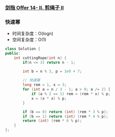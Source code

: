 ### [剑指 Offer 14- II. 剪绳子 II](https://leetcode-cn.com/problems/jian-sheng-zi-ii-lcof/)

### 快速幂

- 时间复杂度：O(logn)
- 空间复杂度：O(1)

```c++
class Solution {
public:
    int cuttingRope(int n) {
        if(n <= 3) return n - 1;

        int b = n % 3, p = 1e9 + 7;
        
        // 快速幂
        long rem = 1, x = 3;
        for (int a = n / 3 - 1; a > 0; a /= 2) {
            if (a % 2 == 1) rem = (rem * x) % p;
            x = (x * x) % p;
        }

        if (b == 0) return (int) (rem * 3 % p);
        if (b == 1) return (int) (rem * 4 % p);
        return (int) (rem * 6 % p);
    }
};
```
